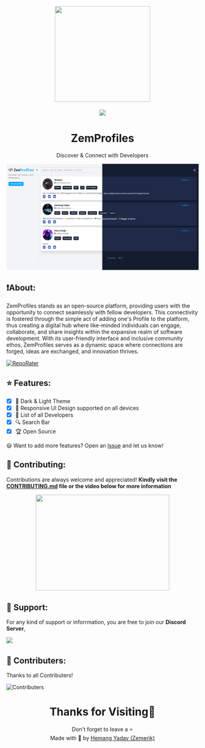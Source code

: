 <p align = "center">

<img src = "public/favicon.png" style = "height:250px;width:250px">

<br>

<br>

<img src = "https://skillicons.dev/icons?i=javascript,css,html,react,nodejs,vscode,vercel,github&perline=25">

</p>

<h1 align = "center">
  ZemProfiles
</h1>

<p align = "center">
  Discover & Connect with Developers
</p>

<p align = "center">
  <img src = "public/Screenshot.png">
</p>

## ❗About:

ZemProfiles stands as an open-source platform, providing users with the opportunity to connect seamlessly with fellow developers. This connectivity is fostered through the simple act of adding one's Profile to the platform, thus creating a digital hub where like-minded individuals can engage, collaborate, and share insights within the expansive realm of software development. With its user-friendly interface and inclusive community ethos, ZemProfiles serves as a dynamic space where connections are forged, ideas are exchanged, and innovation thrives.

[![RepoRater](https://repo-rater.eddiehub.io/api/badge?owner=Zemerik&name=Zemprofiles)](https://repo-rater.eddiehub.io/rate?owner=Zemerik&name=ZemProfiles)

## ⭐ Features:

- [x] 👀 Dark & Light Theme
- [x] 📱 Responsive UI Design supported on all devices
- [x] 📃 List of all Developers
- [x] 🔍 Search Bar
- [x] 🏆 Open Source

😃 Want to add more features? Open an [Issue](https://github.com/Zemerik/Zemprofiles/issues) and let us know!      

## 🤝 Contributing:

Contributions are always welcome and appreciated! **Kindly visit the [CONTRIBUTING.md](https://github.com/Zemerik/ZemProfiles/blob/main/CONTRIBUTING.md) file or the video below for more information**
    
<p align = "center">

<a href = "https://www.youtube.com/watch?v=Qtm55EaAFPc">
  <img src = "https://ytcards.demolab.com/?id=Qtm55EaAFPc&title=How+to+contribute+to+ZemProfiles%3F&lang=en&timestamp=1717596771&background_color=%230d1117&title_color=%23ffffff&stats_color=%23dedede&max_title_lines=1&width=250&border_radius=5&duration=159 "How to contribute to ZemProfiles?" style = "height: 250px;width: 350px">
</a>

## 💁 Support:

For any kind of support or inforrmation, you are free to join our **Discord Server**,

<a href = "https://discord.gg/UF9KsmuGbr">
  <img src = "https://invidget.switchblade.xyz/UF9KsmuGbr">
</a>

## 🥳 Contributers:

Thanks to all Contributers!

![Contributers](https://contrib.rocks/image?repo=Zemerik/ZemProfiles)

<h1 align = "center">
  Thanks for Visiting🙏
</h1>

<p align = "center">
  Don't forget to leave a ⭐
  <br>
  Made with 💖 by <a href = "https://github.com/Zemerik">Hemang Yadav (Zemerik)</a>
</p>
